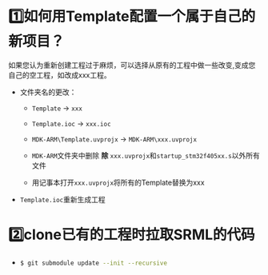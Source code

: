 # 1️⃣如何用Template配置一个属于自己的新项目？
如果您认为重新创建工程过于麻烦，可以选择从原有的工程中做一些改变,变成您自己的空工程，如改成xxx工程。
- 文件夹名的更改：
  
  - `Template` -> `xxx`
  
  - `Template.ioc` -> `xxx.ioc`
  - `MDK-ARM\Template.uvprojx` -> `MDK-ARM\xxx.uvprojx`
  - `MDK-ARM`文件夹中删除 **除** `xxx.uvprojx`和`startup_stm32f405xx.s`以外所有文件
  - 用记事本打开`xxx.uvprojx`将所有的Template替换为xxx
  
- `Template.ioc`重新生成工程

  
  
  
  

# 2️⃣clone已有的工程时拉取SRML的代码

 -  ```bash
    $ git submodule update --init --recursive

